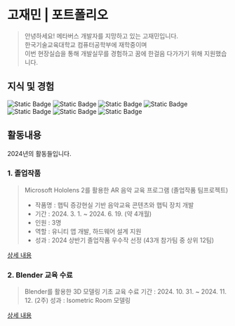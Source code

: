 # 고재민 | 포트폴리오
> 안녕하세요! 메타버스 개발자를 지망하고 있는 고재민입니다.  
> 한국기술교육대학교 컴퓨터공학부에 재학중이며  
> 이번 현장실습을 통해 개발실무를 경험하고 꿈에 한걸음 다가가기 위해 지원했습니다.

## 지식 및 경험
![Static Badge](https://img.shields.io/badge/GIT-%23F05032?logo=git&logoColor=white)
![Static Badge](https://img.shields.io/badge/GITHUB-%23181717?logo=github&logoColor=white)
![Static Badge](https://img.shields.io/badge/UNITY-black?logo=unity)
![Static Badge](https://img.shields.io/badge/BLENDER-%23E87D0D?logo=blender&logoColor=white)
![Static Badge](https://img.shields.io/badge/ECLIPSE-%232C2255?logo=eclipseide&logoColor=white)
![Static Badge](https://img.shields.io/badge/C%2B%2B-%2300599C?logo=cplusplus&logoColor=white)
![Static Badge](https://img.shields.io/badge/OA-gray)


## 활동내용
2024년의 활동들입니다.

### 1. 졸업작품
> Microsoft Hololens 2를 활용한 AR 음악 교육 프로그램 (졸업작품 팀프로젝트)  
> - 작품명 : 햅틱 증강현실 기반 음악교육 콘텐츠와 햅틱 장치 개발  
> - 기간 : 2024. 3. 1. ~ 2024. 6. 19. (약 4개월)  
> - 인원 : 3명  
> - 역할 : 유니티 앱 개발, 하드웨어 설계 지원  
> - 성과 : 2024 상반기 졸업작품 우수작 선정 (43개 참가팀 중 상위 12팀)

[상세 내용](https://github.com/kojaemin515/AR-Musical-Edu)


### 2. Blender 교육 수료
> Blender를 활용한 3D 모델링 기초 교육 수료
> 기간 : 2024. 10. 31. ~ 2024. 11. 12. (2주)
> 성과 : Isometric Room 모델링

[상세 내용](link)
